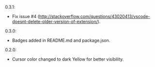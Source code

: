 0.3.1:

* Fix issue #4 (http://stackoverflow.com/questions/43020413/vscode-doesnt-delete-older-version-of-extension/).

0.3.0:

* Badges added in README.md and package.json.

0.2.0:

* Cursor color changed to dark Yellow for better visibility.
